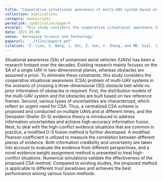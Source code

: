 ```yaml
---
title: "Cooperative situational awareness of multi-UAV system based on improved D-S evidence theory"
collection: publications
category: manuscripts
permalink: /publication/paper4
excerpt: 'This study considers the cooperative situational awareness (CSA) problem of multi-UAV systems in the scenario of crossing a three-dimensional (3D) obstacle belt while no prior information of obstacles is required.'
date: 2023-09-06
venue: 'Aerospace Science and Technology'
paperurl: '../files/paper4.pdf'
citation: 'Z. Liao, S. Wang, J. Shi, Z. Sun, Y. Zhang, and MB. Sial. (2023). &quot;Cooperative situational awareness of multi-UAV system based on improved D-S evidence theory.&quot; <i>Aerospace Science and Technology</i>. 142, 108605.'
---
```


Situational awareness (SA) of unmanned aerial vehicles (UAVs) has been a research hotspot over the decades. Existing research mainly focuses on the SA of a single UAV in two-dimensional planes, whereas obstacles are assumed a priori. To eliminate these constraints, this study considers the cooperative situational awareness (CSA) problem of multi-UAV systems in the scenario of crossing a three-dimensional (3D) obstacle belt while no prior information of obstacles is required. First, the distribution models of the multi-UAV system and the obstacles are built based on two reference frames. Second, various types of uncertainties are characterized, which reflect an urgent need for CSA. Thus, a centralized CSA scheme is proposed and conducted on multiple UAVs and at different times, and the Dempster-Shafer (D-S) evidence theory is introduced to address information uncertainties and achieve high-accuracy information fusion. Next, to deal with the high-conflict evidence situations that are common in practice, a modified D-S fusion method is further developed. A modified Pearson coefficient is utilized to measure the correlation between different pieces of evidence. Both information credibility and uncertainty are taken into account to evaluate the evidence from different perspectives, and a novel evidence weight assignment method is presented to treat high-conflict situations. Numerical simulations validate the effectiveness of the proposed CSA method. Compared to existing studies, the proposed method is applicable to different trust paradoxes and achieves the best performance among various fusion methods.
